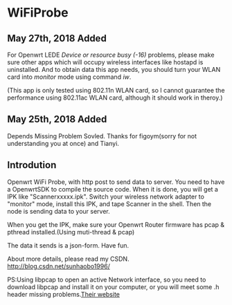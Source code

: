 # WiFiProbe
## May 27th, 2018 Added ##
For Openwrt LEDE *Device or resource busy (-16)* problems, please make sure other apps which will occupy wireless interfaces like hostapd is uninstalled. And to obtain data this app needs, you should turn your WLAN card into *monitor* mode using command *iw*.

(This app is only tested using 802.11n WLAN card, so I cannot guarantee the performance using 802.11ac WLAN card, although it should work in theroy.)

## May 25th, 2018 Added ##

Depends Missing Problem Sovled. Thanks for figoym(sorry for not understanding you at once) and Tianyi.

## Introdution
Openwrt WiFi Probe, with http post to send data to server.
You need to have a OpenwrtSDK to compile the source code. When it is done, you will get a IPK like "Scannerxxxxx.ipk".
Switch your wireless network adapter to "monitor" mode, install this IPK, and tape Scanner in the shell. Then the node is sending data to your server.

When you get the IPK, make sure your Openwrt Router firmware has pcap & pthread installed.(Using muti-thread & pcap)

The data it sends is a json-form. Have fun.

About more details, please read my CSDN.
http://blog.csdn.net/sunhaobo1996/

PS:Using libpcap to open an active Network interface, so you need to download libpcap and install it on your computer, or you will meet some .h header missing problems.[Their website](http://www.tcpdump.org/#latest-releases)
